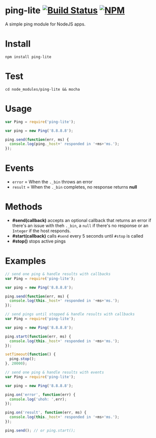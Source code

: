 ping-lite [![Build Status](https://secure.travis-ci.org/ben-bradley/ping-lite.png)](http://travis-ci.org/ben-bradley/ping-lite) [![NPM](https://nodei.co/npm/ping-lite.png?downloads=true)](https://nodei.co/npm/ping-lite/)
=========
A simple ping module for NodeJS apps.

Install
=======
`npm install ping-lite`

Test
====
`cd node_modules/ping-lite && mocha`

Usage
=====
```javascript
var Ping = require('ping-lite');

var ping = new Ping('8.8.8.8');

ping.send(function(err, ms) {
  console.log(ping._host+' responded in '+ms+'ms.');
});
```

Events
======
- `error` = When the `._bin` throws an error
- `result` = When the `._bin` completes, no response returns __null__

Methods
=======
- **#send(callback)** accepts an optional callback that returns an error if there's an issue with theh `._bin`, a `null` if there's no response or an `Integer` if the host responds.
- **#start(callback)** calls `#send` every 5 seconds until `#stop` is called
- **#stop()** stops active pings

Examples
========
```javascript
// send one ping & handle results with callbacks
var Ping = require('ping-lite');

var ping = new Ping('8.8.8.8');

ping.send(function(err, ms) {
  console.log(this._host+' responded in '+ms+'ms.');
});
```
```javascript
// send pings until stopped & handle results with callbacks
var Ping = require('ping-lite');

var ping = new Ping('8.8.8.8');

ping.start(function(err, ms) {
  console.log(this._host+' responded in '+ms+'ms.');
});

setTimeout(function() {
  ping.stop();
}, 20000);
```
```javascript
// send one ping & handle results with events
var Ping = require('ping-lite');

var ping = new Ping('8.8.8.8');

ping.on('error', function(err) {
  console.log('uhoh: ',err);
});

ping.on('result', function(err, ms) {
  console.log(this._host+' responded in '+ms+'ms.');
});

ping.send(); // or ping.start();
```
